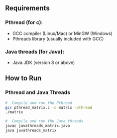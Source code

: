 ##  Requirements

### Pthread (for c):
- GCC compiler (Linux/Mac) or MinGW (Windows)
- Pthreads library (usually included with GCC)

### Java threads (for Java):
- Java JDK (version 8 or above)


##  How to Run

###  Pthread and Java Threads

```bash
#  Compile and run the Pthread
gcc pthread_matrix.c -o matrix -pthread
./matrix

#  Compile and run the Java threads
javac javathreads_matrix.java
java javathreads_matrix
